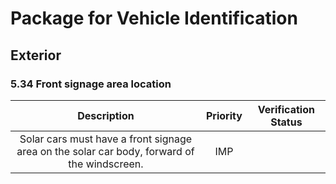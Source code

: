 # Package for Vehicle Identification
## Exterior
### 5.34 Front signage area location
| Description | Priority | Verification Status |
|:---:|:---:|:---:|
| Solar cars must have a front signage area on the solar car body, forward of the windscreen.  | IMP |  |
